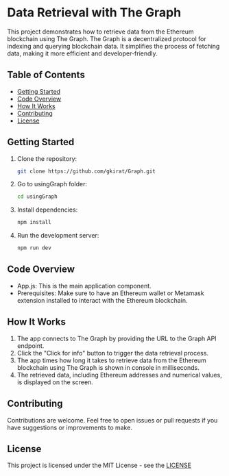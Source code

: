 # Data Retrieval with The Graph

This project demonstrates how to retrieve data from the Ethereum blockchain using The Graph. The Graph is a decentralized protocol for indexing and querying blockchain data. It simplifies the process of fetching data, making it more efficient and developer-friendly.

## Table of Contents

- [Getting Started](#getting-started)
- [Code Overview](#code-overview)
- [How It Works](#how-it-works)
- [Contributing](#contributing)
- [License](#license)


## Getting Started

1. Clone the repository:
   
   ```bash
   git clone https://github.com/gkirat/Graph.git
2. Go to usingGraph folder:

   ```bash
   cd usingGraph
3. Install dependencies:

   ```bash
   npm install
4. Run the development server:
   
   ```bash
   npm run dev

## Code Overview

- App.js: This is the main application component.
- Prerequisites: Make sure to have an Ethereum wallet or Metamask extension installed to interact with the Ethereum blockchain.

## How It Works
1. The app connects to The Graph by providing the URL to the Graph API endpoint.
2. Click the "Click for info" button to trigger the data retrieval process.
3. The app times how long it takes to retrieve data from the Ethereum blockchain using The Graph is shown in console in milliseconds.
4. The retrieved data, including Ethereum addresses and numerical values, is displayed on the screen.

## Contributing

Contributions are welcome. Feel free to open issues or pull requests if you have suggestions or improvements to make.

## License

This project is licensed under the MIT License - see the [LICENSE](LICENSE)

